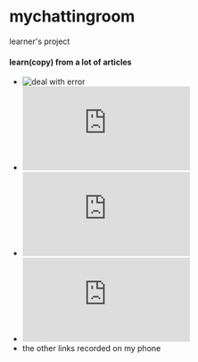 # mychattingroom
learner's project
#### learn(copy) from a lot of articles
- ![deal with error](https://studygolang.com/articles/12061?fr=sidebar)
- ![http.get](https://www.jb51.net/article/128683.htm)
- ![github.com/axgle/mahonia](https://www.skiy.net/201511103817.html)
- ![runoob golang](http://www.runoob.com/go/go-tutorial.html)
- the other links recorded on my phone
